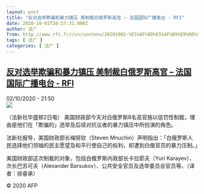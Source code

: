 ```yaml
---
layout: post
title: "反对选举欺骗和暴力镇压 美制裁白俄罗斯高官 – 法国国际广播电台 - RFI"
date: 2020-10-02T20:57:31.000Z
author: 法广
from: http://www.rfi.fr//cn/contenu/20201002-%E5%8F%8D%E5%AF%B9%E9%80%89%E4%B8%BE%E6%AC%BA%E9%AA%97%E5%92%8C%E6%9A%B4%E5%8A%9B%E9%95%87%E5%8E%8B-%E7%BE%8E%E5%88%B6%E8%A3%81%E7%99%BD%E4%BF%84%E7%BD%97%E6%96%AF%E9%AB%98%E5%AE%98
tags: [ 法广 ]
categories: [ 法广 ]
---
```

<!--1601672251000-->
[反对选举欺骗和暴力镇压 美制裁白俄罗斯高官 – 法国国际广播电台 - RFI](http://www.rfi.fr//cn/contenu/20201002-%E5%8F%8D%E5%AF%B9%E9%80%89%E4%B8%BE%E6%AC%BA%E9%AA%97%E5%92%8C%E6%9A%B4%E5%8A%9B%E9%95%87%E5%8E%8B-%E7%BE%8E%E5%88%B6%E8%A3%81%E7%99%BD%E4%BF%84%E7%BD%97%E6%96%AF%E9%AB%98%E5%AE%98)
------

<div>
<div>02/10/2020 - 21:50</div><img src="https://s.rfi.fr/media/display/30d1c25a-04ea-11eb-8b0c-005056a964fe/w:310/p:16x9/int0001b.201003035002.jpg"><div class="t-content__body u-clearfix">            <p>（法新社华盛顿2日电）    美国财政部今天对白俄罗斯8名高官施以惩罚性制裁，理由是他们在「欺骗的」选举及后续对抗议者的暴力镇压中所扮演的角色。</p><p>    法新社报导，美国财政部长梅努钦（Steven Mnuchin）声明指出：「白俄罗斯人民选择他们领袖的民主愿望及和平行使自己的权利，却遭到白俄官员的暴力压制。」</p><p>    美国财政部这次制裁的对象，包括白俄罗斯内政部长卡拉耶夫（Yuri Karayev）、次长巴苏可夫（Alexander Barsukov）、公共安全官员及选举委员会官员等。（译者：徐睿承）</p>            <p class="t-copyright">© 2020 AFP</p>        </div>
</div>
